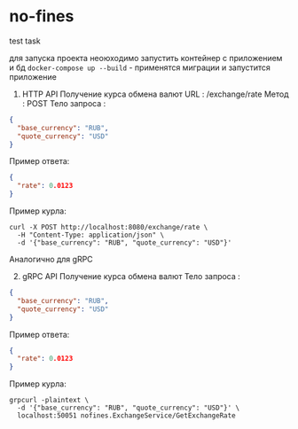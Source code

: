 # no-fines
test task

для запуска проекта неоюходимо запустить контейнер с приложением и бд
`docker-compose up --build` - применятся миграции и запустится приложение

1. HTTP API
Получение курса обмена валют
URL : /exchange/rate
Метод : POST
Тело запроса :
```json
{
  "base_currency": "RUB",
  "quote_currency": "USD"
}
```

Пример ответа:
```json
{
  "rate": 0.0123
}
```

Пример курла:
```
curl -X POST http://localhost:8080/exchange/rate \
  -H "Content-Type: application/json" \
  -d '{"base_currency": "RUB", "quote_currency": "USD"}'
```

Аналогично для gRPC

2. gRPC API
Получение курса обмена валют
Тело запроса :
```json
{
  "base_currency": "RUB",
  "quote_currency": "USD"
}
```

Пример ответа:
```json
{
  "rate": 0.0123
}
```

Пример курла:
```
grpcurl -plaintext \
  -d '{"base_currency": "RUB", "quote_currency": "USD"}' \
  localhost:50051 nofines.ExchangeService/GetExchangeRate
```
